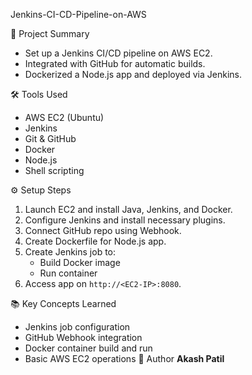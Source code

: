 Jenkins-CI-CD-Pipeline-on-AWS

📌 Project Summary
- Set up a Jenkins CI/CD pipeline on AWS EC2.
- Integrated with GitHub for automatic builds.
- Dockerized a Node.js app and deployed via Jenkins.

🛠 Tools Used
- AWS EC2 (Ubuntu)
- Jenkins
- Git & GitHub
- Docker
- Node.js
- Shell scripting

⚙️ Setup Steps
1. Launch EC2 and install Java, Jenkins, and Docker.
2. Configure Jenkins and install necessary plugins.
3. Connect GitHub repo using Webhook.
4. Create Dockerfile for Node.js app.
5. Create Jenkins job to:
   - Build Docker image
   - Run container
6. Access app on `http://<EC2-IP>:8080`.

📚 Key Concepts Learned
- Jenkins job configuration
- GitHub Webhook integration
- Docker container build and run
- Basic AWS EC2 operations
 📎 Author
**Akash Patil** 
